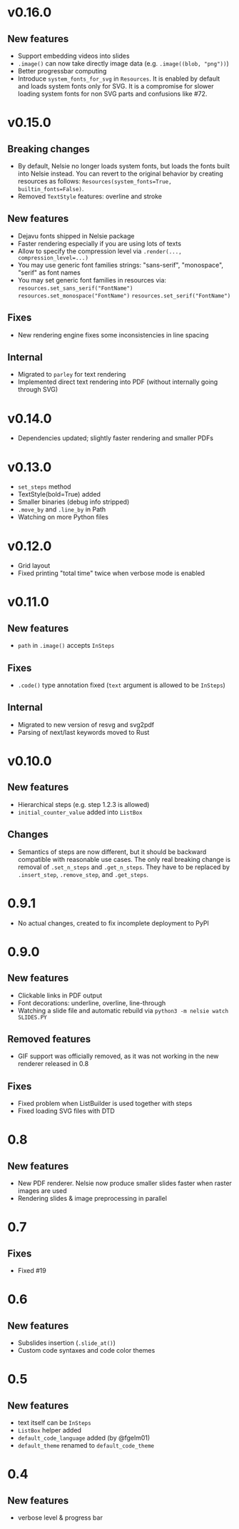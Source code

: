 # v0.16.0

## New features

* Support embedding videos into slides
* `.image()` can now take directly image data (e.g. `.image((blob, "png"))`)
* Better progressbar computing
* Introduce `system_fonts_for_svg` in `Resources`.
  It is enabled by default and loads system fonts only for SVG.
  It is a compromise for slower loading system fonts for non SVG parts and confusions like #72.

# v0.15.0

## Breaking changes

* By default, Nelsie no longer loads system fonts, but loads the fonts built into Nelsie instead.
  You can revert to the original behavior by creating resources as
  follows: `Resources(system_fonts=True, builtin_fonts=False)`.
* Removed `TextStyle` features: overline and stroke

## New features

* Dejavu fonts shipped in Nelsie package
* Faster rendering especially if you are using lots of texts
* Allow to specify the compression level via `.render(..., compression_level=...)`
* You may use generic font families strings: "sans-serif", "monospace", "serif" as font names
* You may set generic font families in resources via:
  `resources.set_sans_serif("FontName")`
  `resources.set_monospace("FontName")`
  `resources.set_serif("FontName")`

## Fixes

* New rendering engine fixes some inconsistencies in line spacing

## Internal

* Migrated to `parley` for text rendering
* Implemented direct text rendering into PDF (without internally going through SVG)

# v0.14.0

* Dependencies updated; slightly faster rendering and smaller PDFs

# v0.13.0

* `set_steps` method
* TextStyle(bold=True) added
* Smaller binaries (debug info stripped)
* `.move_by` and `.line_by` in Path
* Watching on more Python files

# v0.12.0

* Grid layout
* Fixed printing "total time" twice when verbose mode is enabled

# v0.11.0

## New features

* `path` in `.image()` accepts `InSteps`

## Fixes

* `.code()` type annotation fixed (`text` argument is allowed to be `InSteps`)

## Internal

* Migrated to new version of resvg and svg2pdf
* Parsing of next/last keywords moved to Rust

# v0.10.0

## New features

* Hierarchical steps (e.g. step 1.2.3 is allowed)
* `initial_counter_value` added into `ListBox`

## Changes

* Semantics of steps are now different, but it should be backward compatible with reasonable use cases.
  The only real breaking change is removal of `.set_n_steps` and `.get_n_steps`. They have to be replaced by
  `.insert_step`, `.remove_step`, and `.get_steps`.

# 0.9.1

* No actual changes, created to fix incomplete deployment to PyPI

# 0.9.0

## New features

* Clickable links in PDF output
* Font decorations: underline, overline, line-through
* Watching a slide file and automatic rebuild via `python3 -m nelsie watch SLIDES.PY`

## Removed features

* GIF support was officially removed, as it was not working in the new renderer released in 0.8

## Fixes

* Fixed problem when ListBuilder is used together with steps
* Fixed loading SVG files with DTD

# 0.8

## New features

* New PDF renderer. Nelsie now produce smaller slides faster when raster images are used
* Rendering slides & image preprocessing in parallel

# 0.7

## Fixes

* Fixed #19

# 0.6

## New features

* Subslides insertion (`.slide_at()`)
* Custom code syntaxes and code color themes

# 0.5

## New features

* text itself can be `InSteps`
* `ListBox` helper added
* `default_code_language` added (by @fgelm01)
* `default_theme` renamed to `default_code_theme`

# 0.4

## New features

* verbose level & progress bar
